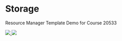 # Storage
Resource Manager Template Demo for Course 20533

<a href="https://portal.azure.com/#create/Microsoft.Template/uri/https://raw.githubusercontent.com/darrenomalley/storage/master/azuredeploy.json" target="_blank">
    <img src="http://azuredeploy.net/deploybutton.png"/>
</a>
<a href="http://armviz.io/#/?load=https://raw.githubusercontent.com/darrenomalley/storage/master/azuredeploy.json" target="_blank">
    <img src="http://armviz.io/visualizebutton.png"/>
</a>

